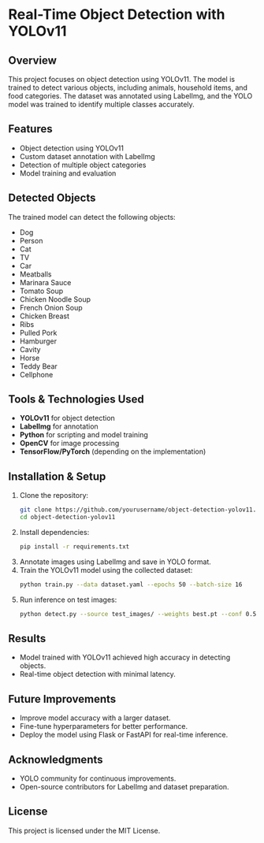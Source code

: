 #  Real-Time Object Detection with YOLOv11

## Overview
This project focuses on object detection using YOLOv11. The model is trained to detect various objects, including animals, household items, and food categories. The dataset was annotated using LabelImg, and the YOLO model was trained to identify multiple classes accurately.

## Features
- Object detection using YOLOv11
- Custom dataset annotation with LabelImg
- Detection of multiple object categories
- Model training and evaluation

## Detected Objects
The trained model can detect the following objects:
- Dog
- Person
- Cat
- TV
- Car
- Meatballs
- Marinara Sauce
- Tomato Soup
- Chicken Noodle Soup
- French Onion Soup
- Chicken Breast
- Ribs
- Pulled Pork
- Hamburger
- Cavity
- Horse
- Teddy Bear
- Cellphone

## Tools & Technologies Used
- **YOLOv11** for object detection
- **LabelImg** for annotation
- **Python** for scripting and model training
- **OpenCV** for image processing
- **TensorFlow/PyTorch** (depending on the implementation)

## Installation & Setup
1. Clone the repository:
   ```sh
   git clone https://github.com/yourusername/object-detection-yolov11.git
   cd object-detection-yolov11
   ```
2. Install dependencies:
   ```sh
   pip install -r requirements.txt
   ```
3. Annotate images using LabelImg and save in YOLO format.
4. Train the YOLOv11 model using the collected dataset:
   ```sh
   python train.py --data dataset.yaml --epochs 50 --batch-size 16
   ```
5. Run inference on test images:
   ```sh
   python detect.py --source test_images/ --weights best.pt --conf 0.5
   ```

## Results
- Model trained with YOLOv11 achieved high accuracy in detecting objects.
- Real-time object detection with minimal latency.

## Future Improvements
- Improve model accuracy with a larger dataset.
- Fine-tune hyperparameters for better performance.
- Deploy the model using Flask or FastAPI for real-time inference.

## Acknowledgments
- YOLO community for continuous improvements.
- Open-source contributors for LabelImg and dataset preparation.

## License
This project is licensed under the MIT License.
